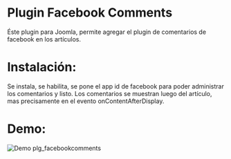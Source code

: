 # Plugin Facebook Comments
Éste plugin para Joomla, permite agregar el plugin de comentarios de facebook en los artículos. 

# Instalación:
Se instala, se habilita, se pone el app id de facebook para poder administrar los comentarios y listo. Los comentarios se muestran luego del artículo, mas precisamente en el evento onContentAfterDisplay.

# Demo:
![Demo plg_facebookcomments](http://alejosotelo.com.ar/portal/images/plg_facebookcomments.jpg)
